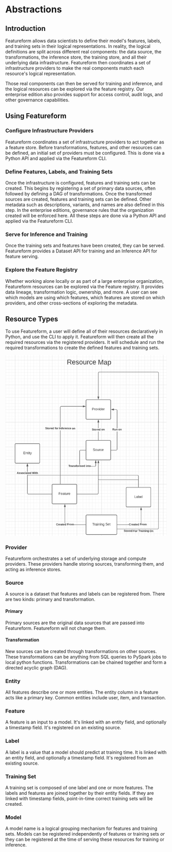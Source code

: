 # Abstractions

## Introduction

Featureform allows data scientists to define their model's features, labels, and training sets in their logical representations. In reality, the logical definitions are split across different real components: the data source, the transformations, the inference store, the training store, and all their underlying data infrastructure. Featureform then coordinates a set of infrastructure providers to make the real components match each resource's logical representation.

Those real components can then be served for training and inference, and the logical resources can be explored via the feature registry. Our enterprise edition also provides support for access control, audit logs, and other governance capabilities.

## Using Featureform

### Configure Infrastructure Providers

Featureform coordinates a set of infrastructure providers to act together as a feature store. Before transformations, features, and other resources can be defined, an initial set of providers must be configured. This is done via a Python API and applied via the Featureform CLI.

### Define Features, Labels, and Training Sets

Once the infrastructure is configured, features and training sets can be created. This begins by registering a set of primary data sources, often followed by defining a DAG of transformations. Once the transformed sources are created, features and training sets can be defined. Other metadata such as descriptions, variants, and names are also defined in this step. In the enterprise editions, governance rules that the organization created will be enforced here. All these steps are done via a Python API and applied via the Featureform CLI.

### Serve for Inference and Training

Once the training sets and features have been created, they can be served. Featureform provides a Dataset API for training and an Inference API for feature serving.

### Explore the Feature Registry

Whether working alone locally or as part of a large enterprise organization, Featureform resources can be explored via the Feature registry. It provides data lineage, transformation logic, ownership, and more. A user can see which models are using which features, which features are stored on which providers, and other cross-sections of exploring the metadata.

## Resource Types

To use Featureform, a user will define all of their resources declaratively in Python, and use the CLI to apply it. Featureform will then create all the required resources via the registered providers. It will schedule and run the required transformations to create the defined features and training sets.

![The Featureform Resource Map](../.gitbook/assets/resource-map.png)

### Provider

Featureform orchestrates a set of underlying storage and compute providers. These providers handle storing sources, transforming them, and acting as inference stores.

### Source

A source is a dataset that features and labels can be registered from. There are two kinds: primary and transformation.

#### Primary

Primary sources are the original data sources that are passed into Featureform. Featureform will not change them.

#### Transformation

New sources can be created through transformations on other sources. These transformations can be anything from SQL queries to PySpark jobs to local python functions. Transformations can be chained together and form a directed acyclic graph (DAG).

### Entity

All features describe one or more entities. The entity column in a feature acts like a primary key. Common entities include user, item, and transaction.

### Feature

A feature is an input to a model. It's linked with an entity field, and optionally a timestamp field. It's registered on an existing source.

### Label

A label is a value that a model should predict at training time. It is linked with an entity field, and optionally a timestamp field. It's registered from an existing source.

### Training Set

A training set is composed of one label and one or more features. The labels and features are joined together by their entity fields. If they are linked with timestamp fields, point-in-time correct training sets will be created.

### Model

A model name is a logical grouping mechanism for features and training sets. Models can be registered independently of features or training sets _or_ they can be registered at the time of serving these resources for training or inference.
